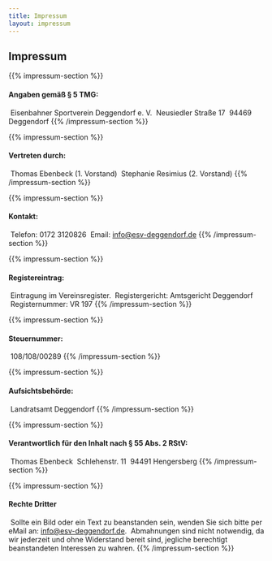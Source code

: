 ```yaml
---
title: Impressum
layout: impressum
---
```


## Impressum

{{% impressum-section %}}
#### Angaben gemäß § 5 TMG:
&nbsp;Eisenbahner Sportverein Deggendorf e. V.
&nbsp;Neusiedler Straße 17
&nbsp;94469 Deggendorf
{{% /impressum-section %}}

{{% impressum-section %}}
#### Vertreten durch:
&nbsp;Thomas Ebenbeck (1. Vorstand)
&nbsp;Stephanie Resimius (2. Vorstand)
{{% /impressum-section %}}

{{% impressum-section %}}
#### Kontakt:
&nbsp;Telefon: 0172 3120826
&nbsp;Email: info@esv-deggendorf.de
{{% /impressum-section %}}

{{% impressum-section %}}
#### Registereintrag:
&nbsp;Eintragung im Vereinsregister.
&nbsp;Registergericht: Amtsgericht Deggendorf
&nbsp;Registernummer: VR 197
{{% /impressum-section %}}

{{% impressum-section %}}
#### Steuernummer:
&nbsp;108/108/00289
{{% /impressum-section %}}

{{% impressum-section %}}
#### Aufsichtsbehörde:
&nbsp;Landratsamt Deggendorf
{{% /impressum-section %}}

{{% impressum-section %}}
#### Verantwortlich für den Inhalt nach § 55 Abs. 2 RStV:
&nbsp;Thomas Ebenbeck
&nbsp;Schlehenstr. 11
&nbsp;94491 Hengersberg
{{% /impressum-section %}}

{{% impressum-section %}}
#### Rechte Dritter
&nbsp;Sollte ein Bild oder ein Text zu beanstanden sein, wenden Sie sich bitte per eMail an: info@esv-deggendorf.de.
&nbsp;Abmahnungen sind nicht notwendig, da wir jederzeit und ohne Widerstand bereit sind, jegliche berechtigt beanstandeten Interessen zu wahren.
{{% /impressum-section %}}

